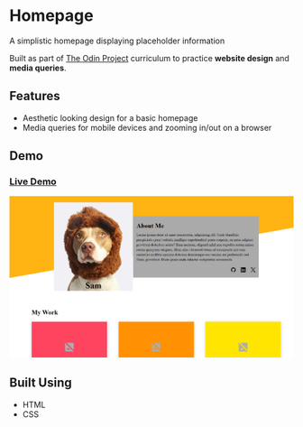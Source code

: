 # Homepage

A simplistic homepage displaying placeholder information

Built as part of [The Odin Project](https://www.theodinproject.com/) curriculum to practice **website design** and **media queries**.

## Features

- Aesthetic looking design for a basic homepage
- Media queries for mobile devices and zooming in/out on a browser

## Demo

### [Live Demo](https://songzhang015.github.io/project-14-homepage/)

<img src="preview.png" alt="Preview" width="1000">

## Built Using

- HTML
- CSS
